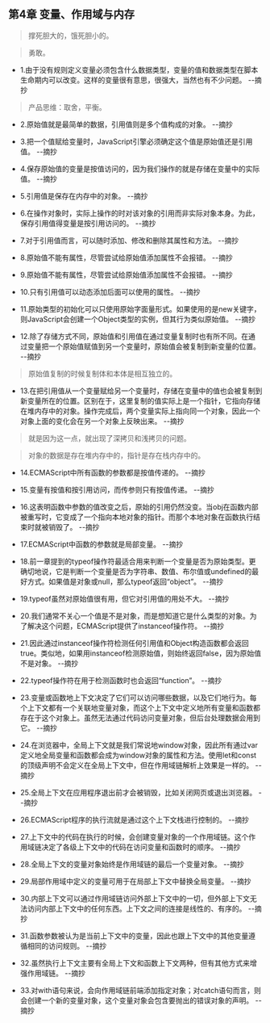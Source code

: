 ## 第4章 变量、作用域与内存

>撑死胆大的，饿死胆小的。

>勇敢。

- 1.由于没有规则定义变量必须包含什么数据类型，变量的值和数据类型在脚本生命期内可以改变。这样的变量很有意思，很强大，当然也有不少问题。 --摘抄

>产品思维：取舍，平衡。

- 2.原始值就是最简单的数据，引用值则是多个值构成的对象。 --摘抄

- 3.把一个值赋给变量时，JavaScript引擎必须确定这个值是原始值还是引用值。 --摘抄

- 4.保存原始值的变量是按值访问的，因为我们操作的就是存储在变量中的实际值。 --摘抄

- 5.引用值是保存在内存中的对象。 --摘抄

- 6.在操作对象时，实际上操作的时对该对象的引用而非实际对象本身。为此，保存引用值得变量是按引用访问的。 --摘抄

- 7.对于引用值而言，可以随时添加、修改和删除其属性和方法。 --摘抄

- 8.原始值不能有属性，尽管尝试给原始值添加属性不会报错。 --摘抄

- 9.原始值不能有属性，尽管尝试给原始值添加属性不会报错。 --摘抄

- 10.只有引用值可以动态添加后面可以使用的属性。 --摘抄

- 11.原始类型的初始化可以只使用原始字面量形式。如果使用的是new关键字，则JavaScript会创建一个Object类型的实例，但其行为类似原始值。 --摘抄

- 12.除了存储方式不同，原始值和引用值在通过变量复制时也有所不同。在通过变量把一个原始值赋值到另一个变量时，原始值会被复制到新变量的位置。 --摘抄

>原始值复制的时候复制体和本体是相互独立的。

- 13.在把引用值从一个变量赋给另一个变量时，存储在变量中的值也会被复制到新变量所在的位置。区别在于，这里复制的值实际上是一个指针，它指向存储在堆内存中的对象。操作完成后，两个变量实际上指向同一个对象，因此一个对象上面的变化会在另一个对象上反映出来。 --摘抄

>就是因为这一点，就出现了深拷贝和浅拷贝的问题。

>对象的数据是存在堆内存中的，指针是存在栈内存中的。

- 14.ECMAScript中所有函数的参数都是按值传递的。 --摘抄

- 15.变量有按值和按引用访问，而传参则只有按值传递。 --摘抄

- 16.这表明函数中参数的值改变之后，原始的引用仍然没变。当obj在函数内部被重写时，它变成了一个指向本地对象的指针。而那个本地对象在函数执行结束时就被销毁了。 --摘抄

- 17.ECMAScript中函数的参数就是局部变量。 --摘抄

- 18.前一章提到的typeof操作符最适合用来判断一个变量是否为原始类型。更确切地说，它是判断一个变量是否为字符串、数值、布尔值或undefined的最好方式。如果值是对象或null，那么typeof返回“object”。 --摘抄

- 19.typeof虽然对原始值很有用，但它对引用值的用处不大。 --摘抄

- 20.我们通常不关心一个值是不是对象，而是想知道它是什么类型的对象。为了解决这个问题，ECMAScript提供了instanceof操作符。 --摘抄

- 21.因此通过instanceof操作符检测任何引用值和Object构造函数都会返回true。类似地，如果用instanceof检测原始值，则始终返回false，因为原始值不是对象。 --摘抄

- 22.typeof操作符在用于检测函数时也会返回“function”。 --摘抄

- 23.变量或函数地上下文决定了它们可以访问哪些数据，以及它们地行为。每个上下文都有一个关联地变量对象，而这个上下文中定义地所有变量和函数都存在于这个对象上。虽然无法通过代码访问变量对象，但后台处理数据会用到它。 --摘抄

- 24.在浏览器中，全局上下文就是我们常说地window对象，因此所有通过var定义地全局变量和函数都会成为window对象的属性和方法。使用let和const的顶级声明不会定义在全局上下文中，但在作用域链解析上效果是一样的。 --摘抄

- 25.全局上下文在应用程序退出前才会被销毁，比如关闭网页或退出浏览器。 --摘抄

- 26.ECMAScript程序的执行流就是通过这个上下文栈进行控制的。 --摘抄

- 27.上下文中的代码在执行的时候，会创建变量对象的一个作用域链。这个作用域链决定了各级上下文中的代码在访问变量和函数时的顺序。 --摘抄

- 28.全局上下文的变量对象始终是作用域链的最后一个变量对象。 --摘抄

- 29.局部作用域中定义的变量可用于在局部上下文中替换全局变量。 --摘抄

- 30.内部上下文可以通过作用域链访问外部上下文中的一切，但外部上下文无法访问内部上下文中的任何东西。上下文之间的连接是线性的、有序的。 --摘抄

- 31.函数参数被认为是当前上下文中的变量，因此也跟上下文中的其他变量遵循相同的访问规则。 --摘抄

- 32.虽然执行上下文主要有全局上下文和函数上下文两种，但有其他方式来增强作用域链。 --摘抄

- 33.对with语句来说，会向作用域链前端添加指定对象；对catch语句而言，则会创建一个新的变量对象，这个变量对象会包含要抛出的错误对象的声明。 --摘抄
